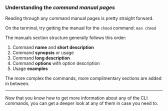 ### Understanding the _command manual pages_

Reading through any command manual pages is pretty straight forward. 

On the terminal, try getting the manual for the `chmod` command: `man chmod`

The manuals section structure generally follows this order:

1. Command __name__ and __short description__
2. Command __synopsis__ or usage
3. Command __long description__
4. Command __options__ with option description
5. Usage __examples__

The more complex the commands, more complimentary sections are added in between.

---

Now that you know how to get more information about any of the CLI commands, you can get a deeper look at any of them in case you need to.